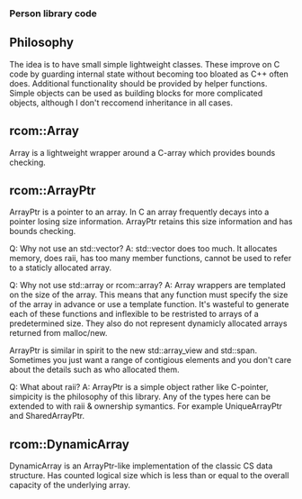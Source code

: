 ### Person library code

## Philosophy
The idea is to have small simple lightweight classes.
These improve on C code by guarding internal state without becoming too bloated as C++ often does.
Additional functionality should be provided by helper functions.
Simple objects can be used as building blocks for more complicated objects, although I don't reccomend inheritance in all cases.

## rcom::Array
Array is a lightweight wrapper around a C-array which provides bounds checking.

## rcom::ArrayPtr
ArrayPtr is a pointer to an array.
In C an array frequently decays into a pointer losing size information.
ArrayPtr retains this size information and has bounds checking.

Q: Why not use an std::vector?
A: std::vector does too much. It allocates memory, does raii, has too many member functions,
cannot be used to refer to a staticly allocated array.

Q: Why not use std::array or rcom::array?
A: Array wrappers are templated on the size of the array.
This means that any function must specify the size of the array in advance or use a template function.
It's wasteful to generate each of these functions and inflexible to be restristed to arrays of a predetermined size.
They also do not represent dynamicly allocated arrays returned from malloc/new.

ArrayPtr is similar in spirit to the new std::array_view and std::span.
Sometimes you just want a range of contigious elements and you don't care about the details such as who allocated them.

Q: What about raii?
A: ArrayPtr is a simple object rather like C-pointer, simpicity is the philosophy of this library.
Any of the types here can be extended to with raii & ownership symantics.
For example UniqueArrayPtr and SharedArrayPtr.

## rcom::DynamicArray
DynamicArray is an ArrayPtr-like implementation of the classic CS data structure.
Has counted logical size which is less than or equal to the overall capacity of the underlying array.
